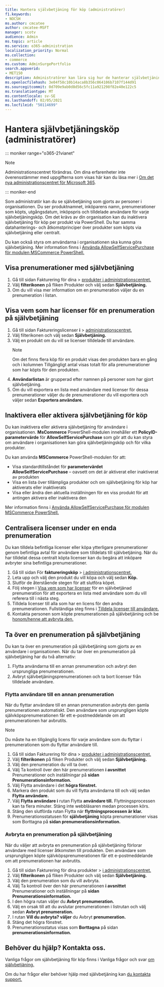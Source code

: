 ```yaml
---
title: Hantera självbetjäning för köp (administratörer)
f1.keywords:
- NOCSH
ms.author: cmcatee
author: cmcatee-MSFT
manager: scotv
audience: Admin
ms.topic: article
ms.service: o365-administration
localization_priority: Normal
ms.collection:
- commerce
ms.custom: AdminSurgePortfolio
search.appverid:
- MET150
description: Administratörer kan lära sig hur de hanterar självbetjäning som görs av användare i organisationen.
ms.openlocfilehash: 3e04f58c10b14aca8b356c064106b7107f144d91
ms.sourcegitcommit: 0d709e9ab0d8d56c5fc11a921298f82e40e122c5
ms.translationtype: MT
ms.contentlocale: sv-SE
ms.lasthandoff: 02/05/2021
ms.locfileid: "50114699"
---
```

# <a name="manage-self-service-purchases-admin"></a>Hantera självbetjäningsköp (administratörer)

::: moniker range="o365-21vianet"

> [!NOTE]
> Administrationscentret förändras. Om dina erfarenheter inte överensstämmer med uppgifterna som visas här kan du läsa mer i [Om det nya administrationscentret för Microsoft 365](https://docs.microsoft.com/microsoft-365/admin/microsoft-365-admin-center-preview?view=o365-21vianet&preserve-view=true).

::: moniker-end

Som administratör kan du se självbetjäning som gjorts av personer i organisationen. Du ser produktnamnet, inköparens namn, prenumerationer som köpts, utgångsdatum, inköpspris och tilldelade användare för varje självbetjäningsköp. Om det krävs av din organisation kan du inaktivera självbetjäning för köp per produkt via PowerShell. Du har samma datahanterings- och åtkomstprinciper över produkter som köpts via självbetjäning eller centralt.

Du kan också styra om användarna i organisationen ska kunna göra självbetjäning. Mer information finns i [Använda AllowSelfServicePurchase för modulen MSCommerce PowerShell.](allowselfservicepurchase-powershell.md)

## <a name="view-self-service-subscriptions"></a>Visa prenumerationer med självbetjäning

1. Gå till sidan Fakturering för dina  >  <a href="https://go.microsoft.com/fwlink/p/?linkid=842054" target="_blank">produkter i administrationscentret.</a>
2. Välj **filterikonen** på fliken Produkter och välj sedan **Självbetjäning.**
3. Om du vill visa mer information om en prenumeration väljer du en prenumeration i listan.

## <a name="view-who-has-licenses-for-a-self-service-purchase-subscription"></a>Visa vem som har licenser för en prenumeration på självbetjäning

1. Gå till sidan Faktureringslicenser **i**  >  <a href="https://go.microsoft.com/fwlink/p/?linkid=842264" target="_blank">administrationscentret.</a>
2. Välj filterikonen och välj sedan **Självbetjäning.**
3. Välj en produkt om du vill se licenser tilldelade till användare.
    > [!NOTE]
    > Om det finns flera köp för en produkt visas  den produkten bara en gång och i kolumnen Tillgängligt antal visas totalt för alla prenumerationer som har köpts för den produkten.
4. **Användarlistan** är grupperad efter namnen på personer som har gjort självbetjäning.
5. Om du vill exportera en lista med användare med licenser för dessa prenumerationer väljer du de prenumerationer du vill exportera och väljer sedan **Exportera användare.**

## <a name="disable-or-enable-self-service-purchases"></a>Inaktivera eller aktivera självbetjäning för köp

Du kan inaktivera eller aktivera självbetjäning för användare i organisationen. **MsCommerce** PowerShell-modulen innehåller ett **PolicyID-parametervärde** för **AllowSelfServicePurchase** som gör att du kan styra om användare i organisationen kan göra självbetjäningsköp och för vilka produkter.

Du kan använda **MSCommerce** PowerShell-modulen för att:

- Visa standardtillståndet för **parametervärdet AllowSelfServicePurchase** – oavsett om det är aktiverat eller inaktiverat av produkten
- Visa en lista över tillämpliga produkter och om självbetjäning för köp har aktiverats eller inaktiverats
- Visa eller ändra den aktuella inställningen för en viss produkt för att antingen aktivera eller inaktivera den

Mer information finns i [Använda AllowSelfServicePurchase för modulen MSCommerce PowerShell.](allowselfservicepurchase-powershell.md)

## <a name="centralize-licenses-under-a-single-subscription"></a>Centralisera licenser under en enda prenumeration

Du kan tilldela befintliga licenser eller köpa ytterligare prenumerationer genom befintliga avtal för användare som tilldelats till självbetjäning. När du har tilldelat dessa centralt köpta licenser kan du begära att inköpare avbryter sina befintliga prenumerationer.

1. Gå till sidan För **faktureringsköp** \> <a href="https://go.microsoft.com/fwlink/p/?linkid=868433" target="_blank">i administrationscentret.</a>
2. Leta upp och välj den produkt du vill köpa och välj sedan **Köp.**
3. Slutför de återstående stegen för att slutföra köpet.
4. Följ stegen i [Visa vem som har licenser](#view-who-has-licenses-for-a-self-service-purchase-subscription) för en självbetjänad prenumeration för att exportera en lista med användare som du vill referera till i nästa steg.
5. Tilldela licenser till alla som har en licens för den andra prenumerationen. Fullständiga steg finns i [Tilldela licenser till användare.](../../admin/manage/assign-licenses-to-users.md)
6. Kontakta personen som köpte prenumerationen på självbetjäning och be [honom/henne att avbryta den.](manage-self-service-purchases-users.md#cancel-a-subscription)

## <a name="take-over-a-self-service-purchase-subscription"></a>Ta över en prenumeration på självbetjäning

Du kan ta över en prenumeration på självbetjäning som gjorts av en användare i organisationen. När du tar över en prenumeration på självbetjäning har du två alternativ:

1. Flytta användarna till en annan prenumeration och avbryt den ursprungliga prenumerationen.
2. Avbryt självbetjäningsprenumerationen och ta bort licenser från tilldelade användare.

### <a name="move-users-to-a-different-subscription"></a>Flytta användare till en annan prenumeration

När du flyttar användare till en annan prenumeration avbryts den gamla prenumerationen automatiskt. Den användare som ursprungligen köpte självköpsprenumerationen får ett e-postmeddelande om att prenumerationen har avbrutits.

> [!NOTE]
> Du måste ha en tillgänglig licens för varje användare som du flyttar i prenumerationen som du flyttar användare till.

1. Gå till sidan Fakturering för dina  >  <a href="https://go.microsoft.com/fwlink/p/?linkid=842054" target="_blank">produkter i administrationscentret.</a>
2. Välj **filterikonen** på fliken Produkter och välj sedan **Självbetjäning.**
3. Välj den prenumeration du vill ta över.
4. Välj Ta kontroll över den här prenumerationen **i avsnittet** Prenumerationer och inställningar på **sidan Prenumerationsinformation.**
5. Välj Flytta användare i det **högra fönstret.**
6. Markera den produkt som du vill flytta användarna till och välj sedan **Flytta användare.**
7. Välj **Flytta användare i** rutan Flytta **användare till.** Flyttningsprocessen kan ta flera minuter. Stäng inte webbläsaren medan processen körs.
8. Stäng den slutförda rutan Flytta när **flyttningsprocessen är klar.**
9. Prenumerationsstatusen för **självbetjäning** köpta prenumerationer visas som Borttagna på **sidan prenumerationsinformation.**

### <a name="cancel-a-self-service-purchase-subscription"></a>Avbryta en prenumeration på självbetjäning

När du väljer att avbryta en prenumeration på självbetjäning förlorar användare med licenser åtkomsten till produkten. Den användare som ursprungligen köpte självköpsprenumerationen får ett e-postmeddelande om att prenumerationen har avbrutits.

1. Gå till sidan Fakturering för dina produkter  >  <a href="https://go.microsoft.com/fwlink/p/?linkid=842054" target="_blank">i administrationscentret.</a>
2. Välj **filterikonen** på fliken Produkter och välj sedan **Självbetjäning.**
3. Välj den prenumeration som du vill avbryta.
4. Välj Ta kontroll över den här prenumerationen **i avsnittet** Prenumerationer och inställningar på **sidan Prenumerationsinformation.**
5. I den högra rutan väljer du **Avbryt prenumeration.**
6. Välj en orsak till att du avslutar prenumerationen i listrutan och välj sedan **Avbryt prenumeration.**
7. I rutan **Vill du avbryta? väljer** du Avbryt **prenumeration.**
8. Stäng det högra fönstret.
9. Prenumerationsstatus visas som **Borttagna** på sidan **prenumerationsinformation.**

## <a name="need-help-contact-us"></a>Behöver du hjälp? Kontakta oss.

Vanliga frågor om självbetjäning för köp finns i Vanliga frågor och svar [om självbetjäning.](self-service-purchase-faq.md)

Om du har frågor eller behöver hjälp med självbetjäning kan [du kontakta support.](../../admin/contact-support-for-business-products.md)